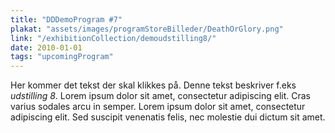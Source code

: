 ```yaml
---
title: "DDDemoProgram #7"
plakat: "assets/images/programStoreBilleder/DeathOrGlory.png"
link: "/exhibitionCollection/demoudstilling8/"
date: 2010-01-01
tags: "upcomingProgram"
---
```


Her kommer det tekst der skal klikkes på. Denne tekst beskriver f.eks *udstilling 8*. Lorem ipsum dolor sit amet, consectetur adipiscing elit. Cras varius sodales arcu in semper. Lorem ipsum dolor sit amet, consectetur adipiscing elit. Sed suscipit venenatis felis, nec molestie dui dictum sit amet.